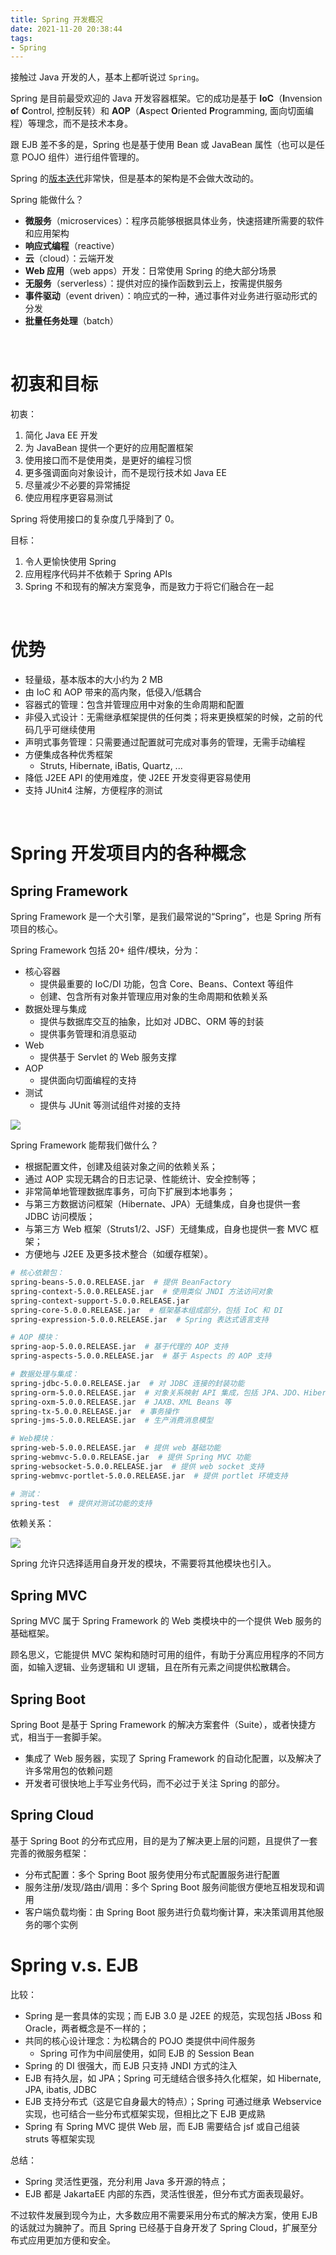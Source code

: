 ```yaml
---
title: Spring 开发概况
date: 2021-11-20 20:38:44
tags:
- Spring
---
```


接触过 Java 开发的人，基本上都听说过 `Spring`。

<!-- more -->

Spring 是目前最受欢迎的 Java 开发容器框架。它的成功是基于 **IoC**（**I**nvension **o**f **C**ontrol, 控制反转）和 **AOP**（**A**spect **O**riented **P**rogramming, 面向切面编程）等理念，而不是技术本身。

跟 EJB 差不多的是，Spring 也是基于使用 Bean 或 JavaBean 属性（也可以是任意 POJO 组件）进行组件管理的。

Spring 的[版本迭代](https://spring.io/projects/spring-framework#learn)非常快，但是基本的架构是不会做大改动的。

Spring 能做什么？
* **微服务**（microservices）：程序员能够根据具体业务，快速搭建所需要的软件和应用架构
* **响应式编程**（reactive）
* **云**（cloud）：云端开发
* **Web 应用**（web apps）开发：日常使用 Spring 的绝大部分场景
* **无服务**（serverless）：提供对应的操作函数到云上，按需提供服务
* **事件驱动**（event driven）：响应式的一种，通过事件对业务进行驱动形式的分发
* **批量任务处理**（batch）

<br/>

# 初衷和目标

初衷：
1. 简化 Java EE 开发
2. 为 JavaBean 提供一个更好的应用配置框架
3. 使用接口而不是使用类，是更好的编程习惯
4. 更多强调面向对象设计，而不是现行技术如 Java EE
5. 尽量减少不必要的异常捕捉
6. 使应用程序更容易测试

Spring 将使用接口的复杂度几乎降到了 0。

目标：
1. 令人更愉快使用 Spring
2. 应用程序代码并不依赖于 Spring APIs
3. Spring 不和现有的解决方案竞争，而是致力于将它们融合在一起

<br/>

# 优势
* 轻量级，基本版本的大小约为 2 MB
* 由 IoC 和 AOP 带来的高内聚，低侵入/低耦合
* 容器式的管理：包含并管理应用中对象的生命周期和配置
* 非侵入式设计：无需继承框架提供的任何类；将来更换框架的时候，之前的代码几乎可继续使用
* 声明式事务管理：只需要通过配置就可完成对事务的管理，无需手动编程
* 方便集成各种优秀框架
    * Struts, Hibernate, iBatis, Quartz, ...
* 降低 J2EE API 的使用难度，使 J2EE 开发变得更容易使用
* 支持 JUnit4 注解，方便程序的测试

<br/>

# Spring 开发项目内的各种概念

## Spring Framework

Spring Framework 是一个大引擎，是我们最常说的“Spring”，也是 Spring 所有项目的核心。

Spring Framework 包括 20+ 组件/模块，分为：
* 核心容器
    * 提供最重要的 IoC/DI 功能，包含 Core、Beans、Context 等组件
    * 创建、包含所有对象并管理应用对象的生命周期和依赖关系
* 数据处理与集成
    * 提供与数据库交互的抽象，比如对 JDBC、ORM 等的封装
    * 提供事务管理和消息驱动
* Web
    * 提供基于 Servlet 的 Web 服务支撑
* AOP
    * 提供面向切面编程的支持
* 测试
    * 提供与 JUnit 等测试组件对接的支持

![](spring-overview/spring-framework-runtime.png)

Spring Framework 能帮我们做什么？
* 根据配置文件，创建及组装对象之间的依赖关系；
* 通过 AOP 实现无耦合的日志记录、性能统计、安全控制等；
* 非常简单地管理数据库事务，可向下扩展到本地事务；
* 与第三方数据访问框架（Hibernate、JPA）无缝集成，自身也提供一套 JDBC 访问模版；
* 与第三方 Web 框架（Struts1/2、JSF）无缝集成，自身也提供一套 MVC 框架；
* 方便地与 J2EE 及更多技术整合（如缓存框架）。

```bash
# 核心依赖包：
spring-beans-5.0.0.RELEASE.jar  # 提供 BeanFactory
spring-context-5.0.0.RELEASE.jar  # 使用类似 JNDI 方法访问对象
spring-context-support-5.0.0.RELEASE.jar
spring-core-5.0.0.RELEASE.jar  # 框架基本组成部分，包括 IoC 和 DI
spring-expression-5.0.0.RELEASE.jar  # Spring 表达式语言支持

# AOP 模块：
spring-aop-5.0.0.RELEASE.jar  # 基于代理的 AOP 支持
spring-aspects-5.0.0.RELEASE.jar  # 基于 Aspects 的 AOP 支持

# 数据处理与集成：
spring-jdbc-5.0.0.RELEASE.jar  # 对 JDBC 连接的封装功能
spring-orm-5.0.0.RELEASE.jar  # 对象关系映射 API 集成，包括 JPA、JDO、Hibernate 等
spring-oxm-5.0.0.RELEASE.jar  # JAXB、XML Beans 等
spring-tx-5.0.0.RELEASE.jar  # 事务操作
spring-jms-5.0.0.RELEASE.jar  # 生产消费消息模型

# Web模块：
spring-web-5.0.0.RELEASE.jar  # 提供 web 基础功能
spring-webmvc-5.0.0.RELEASE.jar  # 提供 Spring MVC 功能
spring-websocket-5.0.0.RELEASE.jar  # 提供 web socket 支持
spring-webmvc-portlet-5.0.0.RELEASE.jar  # 提供 portlet 环境支持

# 测试：
spring-test  # 提供对测试功能的支持
```

依赖关系：

![](spring-overview/spring-framework-dependencies.png)

Spring 允许只选择适用自身开发的模块，不需要将其他模块也引入。


## Spring MVC

Spring MVC 属于 Spring Framework 的 Web 类模块中的一个提供 Web 服务的基础框架。

顾名思义，它能提供 MVC 架构和随时可用的组件，有助于分离应用程序的不同方面，如输入逻辑、业务逻辑和 UI 逻辑，且在所有元素之间提供松散耦合。


## Spring Boot

Spring Boot 是基于 Spring Framework 的解决方案套件（Suite），或者快捷方式，相当于一套脚手架。
* 集成了 Web 服务器，实现了 Spring Framework 的自动化配置，以及解决了许多常用包的依赖问题
* 开发者可很快地上手写业务代码，而不必过于关注 Spring 的部分。


## Spring Cloud

基于 Spring Boot 的分布式应用，目的是为了解决更上层的问题，且提供了一套完善的微服务框架：
* 分布式配置：多个 Spring Boot 服务使用分布式配置服务进行配置
* 服务注册/发现/路由/调用：多个 Spring Boot 服务间能很方便地互相发现和调用
* 客户端负载均衡：由 Spring Boot 服务进行负载均衡计算，来决策调用其他服务的哪个实例


# Spring v.s. EJB

比较：
* Spring 是一套具体的实现；而 EJB 3.0 是 J2EE 的规范，实现包括 JBoss 和 Oracle，两者概念是不一样的；
* 共同的核心设计理念：为松耦合的 POJO 类提供中间件服务
    * Spring 可作为中间层使用，如同 EJB 的 Session Bean
* Spring 的 DI 很强大，而 EJB 只支持 JNDI 方式的注入
* EJB 有持久层，如 JPA；Spring 可无缝结合很多持久化框架，如 Hibernate, JPA, ibatis, JDBC
* EJB 支持分布式（这是它自身最大的特点）；Spring 可通过继承 Webservice 实现，也可结合一些分布式框架实现，但相比之下 EJB 更成熟
* Spring 有 Spring MVC 提供 Web 层，而 EJB 需要结合 jsf 或自己组装 struts 等框架实现

总结：
* Spring 灵活性更强，充分利用 Java 多开源的特点；
* EJB 都是 JakartaEE 内部的东西，灵活性很差，但分布式方面表现最好。

不过软件发展到现今为止，大多数应用不需要采用分布式的解决方案，使用 EJB 的话就过为臃肿了。而且 Spring 已经基于自身开发了 Spring Cloud，扩展至分布式应用更加方便和安全。

